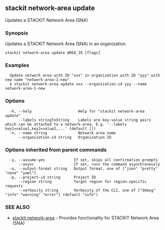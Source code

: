 ## stackit network-area update

Updates a STACKIT Network Area (SNA)

### Synopsis

Updates a STACKIT Network Area (SNA) in an organization.

```
stackit network-area update AREA_ID [flags]
```

### Examples

```
  Update network area with ID "xxx" in organization with ID "yyy" with new name "network-area-1-new"
  $ stackit network-area update xxx --organization-id yyy --name network-area-1-new
```

### Options

```
  -h, --help                     Help for "stackit network-area update"
      --labels stringToString    Labels are key-value string pairs which can be attached to a network-area. E.g. '--labels key1=value1,key2=value2,...' (default [])
  -n, --name string              Network area name
      --organization-id string   Organization ID
```

### Options inherited from parent commands

```
  -y, --assume-yes             If set, skips all confirmation prompts
      --async                  If set, runs the command asynchronously
  -o, --output-format string   Output format, one of ["json" "pretty" "none" "yaml"]
  -p, --project-id string      Project ID
      --region string          Target region for region-specific requests
      --verbosity string       Verbosity of the CLI, one of ["debug" "info" "warning" "error"] (default "info")
```

### SEE ALSO

* [stackit network-area](./stackit_network-area.md)	 - Provides functionality for STACKIT Network Area (SNA)

